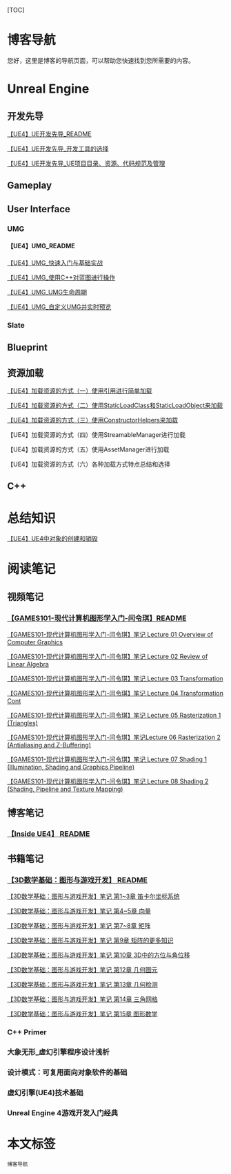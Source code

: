 [TOC]

# 博客导航

您好，这里是博客的导航页面，可以帮助您快速找到您所需要的内容。

# Unreal Engine

## 开发先导

[【UE4】UE开发先导_README](https://www.cnblogs.com/sin998/p/15389829.html)

[【UE4】UE开发先导_开发工具的选择](https://www.cnblogs.com/sin998/p/15390468.html)

[【UE4】UE开发先导_UE项目目录、资源、代码规范及管理](https://www.cnblogs.com/sin998/p/15390854.html)







## Gameplay

## User Interface

### UMG

#### 【UE4】UMG_README

[【UE4】UMG_快速入门与基础实战](https://www.cnblogs.com/sin998/p/15377278.html)

[【UE4】UMG_使用C++对蓝图进行操作](https://www.cnblogs.com/sin998/p/15390903.html)

[【UE4】UMG_UMG生命周期](https://www.cnblogs.com/sin998/p/15490311.html)

[【UE4】UMG_自定义UMG并实时预览](https://www.cnblogs.com/sin998/p/15490320.html)

### Slate





## Blueprint

## 资源加载

[【UE4】加载资源的方式（一）使用引用进行简单加载](https://www.cnblogs.com/sin998/p/15501520.html)

[【UE4】加载资源的方式（二）使用StaticLoadClass和StaticLoadObject来加载](https://www.cnblogs.com/sin998/p/15505907.html)

[【UE4】加载资源的方式（三）使用ConstructorHelpers来加载](https://www.cnblogs.com/sin998/p/15505912.html)

【UE4】加载资源的方式（四）使用StreamableManager进行加载

【UE4】加载资源的方式（五）使用AssetManager进行加载

【UE4】加载资源的方式（六）各种加载方式特点总结和选择



## C++

# 总结知识

[【UE4】UE4中对象的创建和销毁](https://www.cnblogs.com/sin998/p/15391156.html)



# 阅读笔记

## 视频笔记

### [【GAMES101-现代计算机图形学入门-闫令琪】README](https://www.cnblogs.com/sin998/p/15257041.html)

[【GAMES101-现代计算机图形学入门-闫令琪】笔记 Lecture 01 Overview of Computer Graphics](https://www.cnblogs.com/sin998/p/15259021.html)

[【GAMES101-现代计算机图形学入门-闫令琪】笔记 Lecture 02 Review of Linear Algebra](https://www.cnblogs.com/sin998/p/15259890.html)

[【GAMES101-现代计算机图形学入门-闫令琪】笔记 Lecture 03 Transformation](https://www.cnblogs.com/sin998/p/15259915.html)

[【GAMES101-现代计算机图形学入门-闫令琪】笔记 Lecture 04 Transformation Cont](https://www.cnblogs.com/sin998/p/15255443.html)

[【GAMES101-现代计算机图形学入门-闫令琪】笔记 Lecture 05 Rasterization 1 (Triangles)](https://www.cnblogs.com/sin998/p/15243703.html)

[【GAMES101-现代计算机图形学入门-闫令琪】笔记Lecture 06 Rasterization 2 (Antialiasing and Z-Buffering)](https://www.cnblogs.com/sin998/p/15243674.html)

[【GAMES101-现代计算机图形学入门-闫令琪】笔记 Lecture 07 Shading 1 (Illumination, Shading and Graphics Pipeline)](https://www.cnblogs.com/sin998/p/15265291.html)

[【GAMES101-现代计算机图形学入门-闫令琪】笔记 Lecture 08 Shading 2 (Shading, Pipeline and Texture Mapping)](https://www.cnblogs.com/sin998/p/15269777.html)

## 博客笔记

### [【Inside UE4】 README](https://www.cnblogs.com/sin998/p/15235687.html)

## 书籍笔记

### [【3D数学基础：图形与游戏开发】 README](https://www.cnblogs.com/sin998/p/15235598.html)

[【3D数学基础：图形与游戏开发】笔记 第1~3章 笛卡尔坐标系统](https://www.cnblogs.com/sin998/p/15221153.html)

[【3D数学基础：图形与游戏开发】笔记 第4~5章 向量](https://www.cnblogs.com/sin998/p/15221246.html)

[【3D数学基础：图形与游戏开发】笔记 第7~8章 矩阵](https://www.cnblogs.com/sin998/p/15228118.html)

[【3D数学基础：图形与游戏开发】笔记 第9章 矩阵的更多知识](https://www.cnblogs.com/sin998/p/15229522.html)

[【3D数学基础：图形与游戏开发】笔记 第10章 3D中的方位与角位移](https://www.cnblogs.com/sin998/p/15252084.html)

[【3D数学基础：图形与游戏开发】笔记 第12章 几何图元](https://www.cnblogs.com/sin998/p/15257006.html)

[【3D数学基础：图形与游戏开发】笔记 第13章 几何检测](https://www.cnblogs.com/sin998/p/15258254.html)

[【3D数学基础：图形与游戏开发】笔记 第14章 三角网格](https://www.cnblogs.com/sin998/p/15251384.html)

[【3D数学基础：图形与游戏开发】笔记 第15章 图形数学](https://www.cnblogs.com/sin998/p/15269782.html)

### C++ Primer

### 大象无形_虚幻引擎程序设计浅析

### 设计模式：可复用面向对象软件的基础

### 虚幻引擎(UE4)技术基础

### Unreal Engine 4游戏开发入门经典



# 本文标签

`博客导航`

